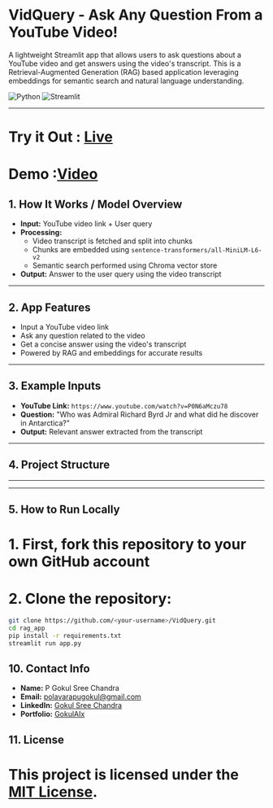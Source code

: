 # VidQuery - Ask Any Question From a YouTube Video!

A lightweight Streamlit app that allows users to ask questions about a YouTube video and get answers using the video's transcript. This is a Retrieval-Augmented Generation (RAG) based application leveraging embeddings for semantic search and natural language understanding.

![Python](https://img.shields.io/badge/Python-3.10+-blue?logo=python)
![Streamlit](https://img.shields.io/badge/Built%20With-Streamlit-red?logo=streamlit)

---
# Try it Out : [Live](https://gokulaix-vidquery.streamlit.app/)
# Demo :[Video](https://www.linkedin.com/feed/update/urn:li:activity:7364912248873500673/)
## 1. How It Works / Model Overview

- **Input:** YouTube video link + User query  
- **Processing:** 
  - Video transcript is fetched and split into chunks
  - Chunks are embedded using `sentence-transformers/all-MiniLM-L6-v2`
  - Semantic search performed using Chroma vector store
- **Output:** Answer to the user query using the video transcript  

---

## 2. App Features

- Input a YouTube video link
- Ask any question related to the video
- Get a concise answer using the video's transcript
- Powered by RAG and embeddings for accurate results

---

## 3. Example Inputs

- **YouTube Link:** `https://www.youtube.com/watch?v=P0N6aMczu78`  
- **Question:** "Who was Admiral Richard Byrd Jr and what did he discover in Antarctica?"  
- **Output:** Relevant answer extracted from the transcript

---

## 4. Project Structure


---


---

## 5. How to Run Locally
# 1. First, fork this repository to your own GitHub account
# 2. Clone the repository:


```bash
git clone https://github.com/<your-username>/VidQuery.git
cd rag_app
pip install -r requirements.txt
streamlit run app.py
```


## 10. Contact Info

- **Name:** P Gokul Sree Chandra  
- **Email:** polavarapugokul@gmail.com  
- **LinkedIn:** [Gokul Sree Chandra](https://www.linkedin.com/in/gokulsreechandra/)  
- **Portfolio:** [GokulAIx](https://soft-truffle-eada3e.netlify.app/)

## 11. License
# This project is licensed under the [MIT License](LICENSE).
